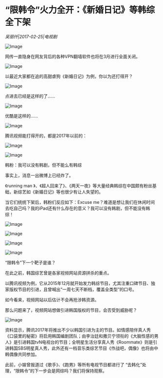 # “限韩令”火力全开：《新婚日记》等韩综全下架

*吴丽仟|2017-02-25|电视剧*

![Image](http://static.ylzbl.com/201704281806305333)

网传一直隐身在网友背后的各种VPN翻墙软件也将在3月进行全面关闭。

![Image](http://static.ylzbl.com/201704281806309386)

以最近大家都在追的高甜虐狗《新婚日记》为例，你以为还打得开？

![Image](http://static.ylzbl.com/201704281806304677)

点进去已经是这样的了……

![Image](http://static.ylzbl.com/201704281806305486)

优酷是这样的……

![Image](http://static.ylzbl.com/201704281806305214)

腾讯视频能打得开的，都是2017年以前的：

![Image](http://static.ylzbl.com/201704281806307010)

![Image](http://static.ylzbl.com/201704281806305556)

韩粉：我可以没有韩剧，但不能么有韩综

事实上，消息一出微博上已经炸了。

《running man 》、《超人回来了》、《两天一夜》等大量经典韩综在中国颇有粉丝基础，新综艺如《新婚日记》等也很少有让人失望的。

当它们统统下架后，韩粉们反应如下：Excuse me？难道是想让我们在休闲时间去吃自己吗？我的iPad还有什么存在的意义？我可以没有韩剧，但不能没有韩综！

![Image](http://static.ylzbl.com/201704281806302393)

![Image](http://static.ylzbl.com/201704281806316000)

![Image](http://static.ylzbl.com/201704281806319937)

![Image](http://static.ylzbl.com/201704281806314613)

“限韩令”下一个靶子是谁？

在此之前，韩国综艺曾是各家视频网站资源拼杀的重点。

以腾讯视频为例，它从2015年12月就开始发力韩综节目，尤其注重口碑节目、独家版权节目的引进，且曾喊出“一周七天不断档，覆盖全类型”的口号。

如今看来，视频网站以后估计不会再抢涉韩资源。

那么问题来了，视频网站想做引进韩国版权的节目，会否受到威胁呢？

![Image](http://static.ylzbl.com/201704281806316537)

资料显示，腾讯2017年将推出不少以韩国引进为主的节目。如情感陪伴真人秀《口袋里的秘密》将启用韩国编剧团队；由李治廷和撒贝宁领衔的《大脑性感的男人》是引进韩国tvN电视台的节目；全明星生活分享真人秀《Roommate》则是引进韩国SBS明星真人秀，此外还有一档音乐类综艺节目《作战吧，偶像》也将由中韩偶像共同参加。

此前，小娱曾报道过《歌手》、《跑男》等所有电视节目都进行了 “去韩化”处理，“限韩令”的下一步会是网综吗？我们将保持观察。

